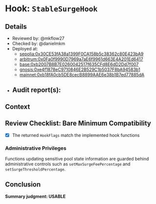 # Hook: `StableSurgeHook`

## Details
- Reviewed by: @mkflow27
- Checked by: @danielmkm
- Deployed at:
    - [sepolia:0x30CE53fA38a1399F0CA158b5c38362c80E423bA9](https://sepolia.etherscan.io/address/0x30CE53fA38a1399F0CA158b5c38362c80E423bA9)
    - [arbitrum:0x0Fa0f9990D7969a7aE6f9961d663E4A201Ed6417](https://arbiscan.io/address/0x0Fa0f9990D7969a7aE6f9961d663E4A201Ed6417#code)
    - [base:0xb2007B8B7E0260042517f635CFd8E6dD2Dd7f007](https://basescan.org/address/0xb2007B8B7E0260042517f635CFd8E6dD2Dd7f007#code)
    - [gnosis:0xe4f1878eC9710846E2B529C1b5037F8bA94583b1](https://gnosisscan.io/address/0xe4f1878eC9710846E2B529C1b5037F8bA94583b1#code)
    - [mainnet:0xb18fA0cb5DE8cecB8899AAE6e38b1B7ed77885dA](https://etherscan.io/address/0xb18fA0cb5DE8cecB8899AAE6e38b1B7ed77885dA#code)
- Audit report(s):
    - 

## Context

## Review Checklist: Bare Minimum Compatibility

- [x] The returned `HookFlags` match the implemented hook functions

### Administrative Privileges

Functions updating sensitive pool state information are guarded behind administrative controls such as `setMaxSurgeFeePercentage` and `setSurgeThresholdPercentage`.

## Conclusion
**Summary judgment: USABLE**